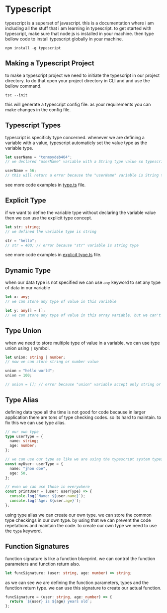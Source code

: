 # Typescript

typescript is a superset of javascript. this is a documentation where i am including all the stuff that i am learning in typescript. to get started with typescript, make sure that node js is installed in your machine. then type bellow code to install typescript globally in your machine.

```shell
npm install -g typescript
```

## Making a Typescript Project

to make a typescript project we need to initiate the typescript in our project directory. to do that open your project directory in CLI and and use the bellow command.

```shell
tsc --init
```

this will generate a typescript config file. as your requirements you can make changes in the config file.

## Typescript Types

typescript is specificly type concerned. whenever we are defining a variable with a value, typescript automaticly set the value type as the variable type.

```typescript
let userName = "tonmoydeb404";
// we declared "userName" variable with a String type value so typescript set the "userName" variable as a String type.

userName = 56;
// this will return a error because the "userName" variable is String type
```

see more code examples in [type.ts](./src/type.ts) file.

## Explicit Type

if we want to define the variable type without declaring the variable value then we can use the explicit type concept.

```typescript
let str: string;
// we defined the variable type is string

str = "hello";
// str = 400; // error because "str" variable is string type
```

see more code examples in [explicit type.ts](./src/explicit%20type.ts) file.

## Dynamic Type

when our data type is not specified we can use `any` keyword to set any type of data in our variable

```typescript
let x: any;
// we can store any type of value in this variable

let y: any[] = [];
// we can store any type of value in this array variable. but we can't reassign it with any other data type
```

## Type Union

when we need to store multiple type of value in a variable, we can use type union using `|` symbol.

```typescript
let union: string | number;
// now we can store string or number value

union = "hello world";
union = 100;

// union = []; // error because "union" variable accept only string or number type
```

## Type Alias

defining data type all the time is not good for code because in larger application there are tons of type checking codes. so its hard to maintain. to fix this we can use type alias.

```typescript
// our own type
type userType = {
  name: string;
  age: number;
};

// we can use our type as like we are using the typescript system types
const myUser: userType = {
  name: "jhon doe",
  age: 50,
};

// even we can use those in everywhere
const printUser = (user: userType) => {
  console.log(`Name: ${user.name}`);
  console.log(`Age: ${user.age}`);
};
```

using type alias we can create our own type. we can store the common type checkings in our own type. by using that we can prevent the code repetations and maintain the code. to create our own type we need to use the `type` keyword.

## Function Signatures

function signature is like a function blueprint. we can control the function parameters and function return also.

```typescript
let funcSignature: (user: string, age: number) => string;
```

as we can see we are defining the function parameters, types and the function return type. we can use this signature to create our actual function.

```typescript
funcSignature = (user: string, age: number) => {
  return `${user} is ${age} years old`;
};
```
